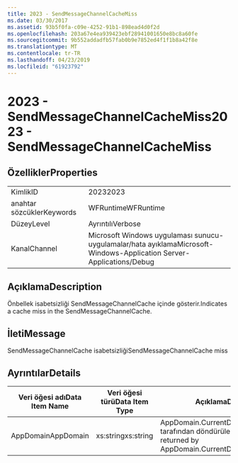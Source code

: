 ```yaml
---
title: 2023 - SendMessageChannelCacheMiss
ms.date: 03/30/2017
ms.assetid: 93b5f0fa-c09e-4252-91b1-898ead4d0f2d
ms.openlocfilehash: 203a67e4ea939423ebf28941001650e8bc8a60fe
ms.sourcegitcommit: 9b552addadfb57fab0b9e7852ed4f1f1b8a42f8e
ms.translationtype: MT
ms.contentlocale: tr-TR
ms.lasthandoff: 04/23/2019
ms.locfileid: "61923792"
---
```

# <a name="2023---sendmessagechannelcachemiss"></a><span data-ttu-id="13135-102">2023 - SendMessageChannelCacheMiss</span><span class="sxs-lookup"><span data-stu-id="13135-102">2023 - SendMessageChannelCacheMiss</span></span>
## <a name="properties"></a><span data-ttu-id="13135-103">Özellikler</span><span class="sxs-lookup"><span data-stu-id="13135-103">Properties</span></span>  
  
|||  
|-|-|  
|<span data-ttu-id="13135-104">Kimlik</span><span class="sxs-lookup"><span data-stu-id="13135-104">ID</span></span>|<span data-ttu-id="13135-105">2023</span><span class="sxs-lookup"><span data-stu-id="13135-105">2023</span></span>|  
|<span data-ttu-id="13135-106">anahtar sözcükler</span><span class="sxs-lookup"><span data-stu-id="13135-106">Keywords</span></span>|<span data-ttu-id="13135-107">WFRuntime</span><span class="sxs-lookup"><span data-stu-id="13135-107">WFRuntime</span></span>|  
|<span data-ttu-id="13135-108">Düzey</span><span class="sxs-lookup"><span data-stu-id="13135-108">Level</span></span>|<span data-ttu-id="13135-109">Ayrıntılı</span><span class="sxs-lookup"><span data-stu-id="13135-109">Verbose</span></span>|  
|<span data-ttu-id="13135-110">Kanal</span><span class="sxs-lookup"><span data-stu-id="13135-110">Channel</span></span>|<span data-ttu-id="13135-111">Microsoft Windows uygulaması sunucu-uygulamalar/hata ayıklama</span><span class="sxs-lookup"><span data-stu-id="13135-111">Microsoft-Windows-Application Server-Applications/Debug</span></span>|  
  
## <a name="description"></a><span data-ttu-id="13135-112">Açıklama</span><span class="sxs-lookup"><span data-stu-id="13135-112">Description</span></span>  
 <span data-ttu-id="13135-113">Önbellek isabetsizliği SendMessageChannelCache içinde gösterir.</span><span class="sxs-lookup"><span data-stu-id="13135-113">Indicates a cache miss in the SendMessageChannelCache.</span></span>  
  
## <a name="message"></a><span data-ttu-id="13135-114">İleti</span><span class="sxs-lookup"><span data-stu-id="13135-114">Message</span></span>  
 <span data-ttu-id="13135-115">SendMessageChannelCache isabetsizliği</span><span class="sxs-lookup"><span data-stu-id="13135-115">SendMessageChannelCache miss</span></span>  
  
## <a name="details"></a><span data-ttu-id="13135-116">Ayrıntılar</span><span class="sxs-lookup"><span data-stu-id="13135-116">Details</span></span>  
  
|<span data-ttu-id="13135-117">Veri öğesi adı</span><span class="sxs-lookup"><span data-stu-id="13135-117">Data Item Name</span></span>|<span data-ttu-id="13135-118">Veri öğesi türü</span><span class="sxs-lookup"><span data-stu-id="13135-118">Data Item Type</span></span>|<span data-ttu-id="13135-119">Açıklama</span><span class="sxs-lookup"><span data-stu-id="13135-119">Description</span></span>|  
|--------------------|--------------------|-----------------|  
|<span data-ttu-id="13135-120">AppDomain</span><span class="sxs-lookup"><span data-stu-id="13135-120">AppDomain</span></span>|<span data-ttu-id="13135-121">xs:string</span><span class="sxs-lookup"><span data-stu-id="13135-121">xs:string</span></span>|<span data-ttu-id="13135-122">AppDomain.CurrentDomain.FriendlyName tarafından döndürülen dize.</span><span class="sxs-lookup"><span data-stu-id="13135-122">The string returned by AppDomain.CurrentDomain.FriendlyName.</span></span>|
